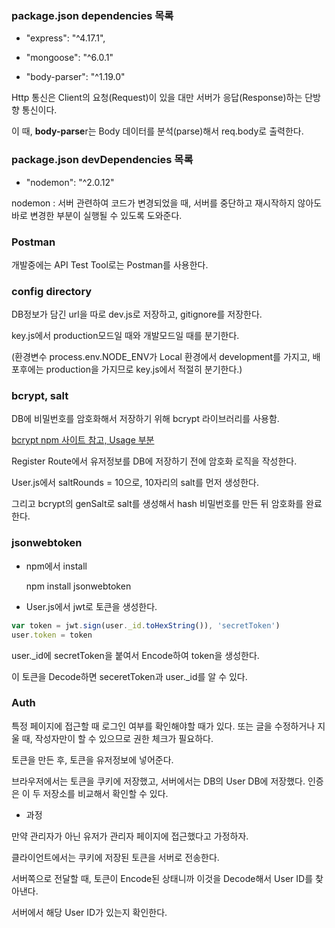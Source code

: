 ### package.json **dependencies** 목록

- "express": "^4.17.1",

-  "mongoose": "^6.0.1"
- "body-parser": "^1.19.0"

Http 통신은 Client의 요청(Request)이 있을 대만 서버가 응답(Response)하는 단방향 통신이다. 

이 때, **body-parse**r는 Body 데이터를 분석(parse)해서 req.body로 출력한다. 

### package.json **devDependencies** 목록

-  "nodemon": "^2.0.12"

nodemon : 서버 관련하여 코드가 변경되었을 때, 서버를 중단하고 재시작하지 않아도 바로 변경한 부분이 실행될 수 있도록 도와준다. 

### Postman

개발중에는 API  Test Tool로는 Postman를 사용한다. 



### config directory

DB정보가 담긴 url을 따로 dev.js로 저장하고, gitignore를 저장한다. 

key.js에서 production모드일 때와 개발모드일 때를 분기한다.  

(환경변수 process.env.NODE_ENV가 Local 환경에서 development를 가지고, 배포후에는 production을 가지므로 key.js에서 적절히 분기한다.)



### bcrypt, salt

DB에 비밀번호를 암호화해서 저장하기 위해 bcrypt 라이브러리를 사용함.

[bcrypt npm 사이트 참고, Usage 부분](https://www.npmjs.com/package/bcrypt)

Register Route에서 유저정보를 DB에 저장하기 전에 암호화 로직을 작성한다. 

User.js에서 saltRounds = 10으로, 10자리의 salt를 먼저 생성한다.

그리고 bcrypt의 genSalt로 salt를 생성해서 hash 비밀번호를 만든 뒤 암호화를 완료한다. 



### jsonwebtoken

- npm에서 install

  npm install jsonwebtoken

- User.js에서 jwt로 토큰을 생성한다. 

```javascript
var token = jwt.sign(user._id.toHexString()), 'secretToken')
user.token = token
```

user._id에 secretToken을 붙여서 Encode하여 token을 생성한다.

이 토큰을 Decode하면 seceretToken과 user._id를 알 수 있다. 



### Auth

특정 페이지에 접근할 때 로그인 여부를 확인해야할 때가 있다. 또는 글을 수정하거나 지울 때, 작성자만이 할 수 있으므로 권한 체크가 필요하다. 

토큰을 만든 후, 토큰을 유저정보에 넣어준다. 

브라우저에서는 토큰을 쿠키에 저장했고, 서버에서는 DB의 User DB에 저장했다. 인증은 이 두 저장소를 비교해서 확인할 수 있다.

- 과정

만약 관리자가 아닌 유저가 관리자 페이지에 접근했다고 가정하자.

클라이언트에서는 쿠키에 저장된 토큰을 서버로 전송한다.

서버쪽으로 전달할 때, 토큰이 Encode된 상태니까 이것을 Decode해서 User ID를 찾아낸다.

서버에서 해당 User ID가 있는지 확인한다. 

 
